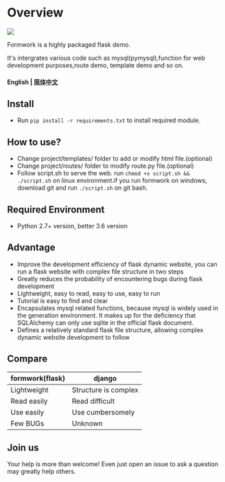 # Overview

[![](https://img.shields.io/badge/github-issues-%2365A30D?style=flat-square&logo=github)](https://github.com/Oumae-Kumiko/time-zone-date/issues)

Formwork is a highly packaged flask demo.

It's intergrates various code such as mysql(pymysql),function for web development purposes,route demo, template demo and so on.

#### English | [简体中文](/README_CN.md)

## Install

- Run ```pip install -r requirements.txt``` to install required module.

## How to use?

- Change project/templates/ folder to add or modify html file.(optional)
- Change project/routes/ folder to modify route.py file.(optional)
- Follow script.sh to serve the web. run  ```chmod +x script.sh && ./script.sh``` on linux environment.if you run formwork on windows, download git and run ```./script.sh``` on git bash.

## Required Environment

- Python 2.7+ version, better 3.6 version

## Advantage
- Improve the development efficiency of flask dynamic website, you can run a flask website with complex file structure in two steps
- Greatly reduces the probability of encountering bugs during flask development
- Lightweight, easy to read, easy to use, easy to run
- Tutorial is easy to find and clear
- Encapsulates mysql related functions, because mysql is widely used in the generation environment. It makes up for the deficiency that SQLAlchemy can only use sqlite in the official flask document.
- Defines a relatively standard flask file structure, allowing complex dynamic website development to follow 

## Compare 
|formwork(flask)|django|
|---|---|
|Lightweight|Structure is complex|
|Read easily|Read difficult|
|Use easily|Use cumbersomely|
|Few BUGs|Unknown|

## Join us

Your help is more than welcome! Even just open an issue to ask a question may greatly help others.
